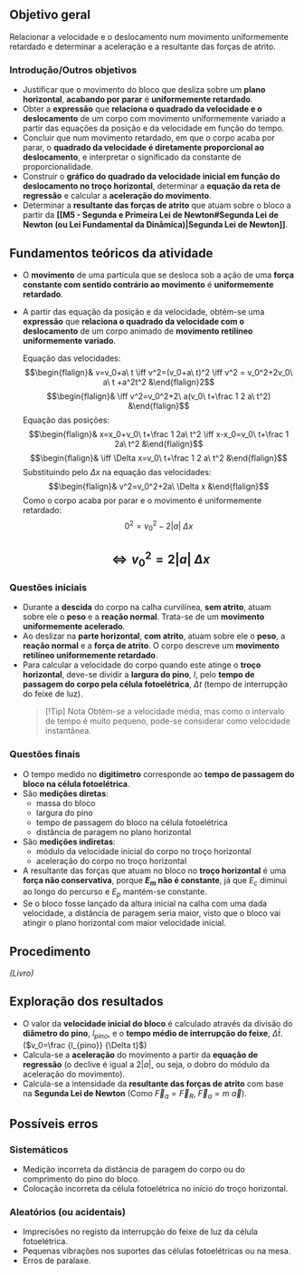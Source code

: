 ## Objetivo geral
Relacionar a velocidade e o deslocamento num movimento uniformemente retardado e determinar a aceleração e a resultante das forças de atrito.
### Introdução/Outros objetivos
- Justificar que o movimento do bloco que desliza sobre um **plano horizontal**, **acabando por parar** é **uniformemente retardado**.
- Obter a **expressão** que **relaciona o quadrado da velocidade e o deslocamento** de um corpo com movimento uniformemente variado a partir das equações da posição e da velocidade em função do tempo.
- Concluir que num movimento retardado, em que o corpo acaba por parar, o **quadrado da velocidade é diretamente proporcional ao deslocamento**, e interpretar o significado da constante de proporcionalidade.
- Construir o **gráfico do quadrado da velocidade inicial em função do deslocamento no troço horizontal**, determinar a **equação da reta de regressão** e calcular a **aceleração do movimento**.
- Determinar a **resultante das forças de atrito** que atuam sobre o bloco a partir da **[[M5 - Segunda e Primeira Lei de Newton#Segunda Lei de Newton (ou Lei Fundamental da Dinâmica)|Segunda Lei de Newton]]**.
## Fundamentos teóricos da atividade
- O **movimento** de uma partícula que se desloca sob a ação de uma **força constante com sentido contrário ao movimento** é **uniformemente retardado**.
- A partir das equação da posição e da velocidade, obtém-se uma **expressão** que **relaciona o quadrado da velocidade com o deslocamento** de um corpo animado de **movimento retilíneo uniformemente variado**.
	
	Equação das velocidades:
	$$\begin{flalign}& v=v_0+a\ t \iff v^2=(v_0+a\ t)^2 \iff v^2 = v_0^2+2v_0\ a\ t +a^2t^2 &\end{flalign}2$$
	$$\begin{flalign}& \iff v^2=v_0^2+2\ a(v_0\ t+\frac 1 2 a\ t^2) &\end{flalign}$$
	Equação das posições:
	$$\begin{flalign}& x=x_0+v_0\ t+\frac 1 2a\ t^2 \iff x-x_0=v_0\ t+\frac 1 2a\ t^2 &\end{flalign}$$$$\begin{flalign}& \iff \Delta x=v_0\ t+\frac 1 2 a\ t^2 &\end{flalign}$$
	Substituindo pelo $\Delta x$ na equação das velocidades: 
	$$\begin{flalign}& v^2=v_0^2+2a\ \Delta x &\end{flalign}$$
	Como o corpo acaba por parar e o movimento é uniformemente retardado:
	$$0^2=v^2_0-2|a|\ \Delta x$$
	## $$\iff v_0^2=2|a|\ \Delta x$$
### Questões iniciais
- Durante a **descida** do corpo na calha curvilínea, **sem atrito**, atuam sobre ele o **peso** e a **reação normal**. Trata-se de um **movimento uniformemente acelerado**.
- Ao deslizar na **parte horizontal**, **com atrito**, atuam sobre ele o **peso**, a **reação normal** e a **força de atrito**. O corpo descreve um **movimento retilíneo uniformemente retardado**.
- Para calcular a velocidade do corpo quando este atinge o **troço horizontal**, deve-se dividir a **largura do pino**, $l$, pelo **tempo de passagem do corpo pela célula fotoelétrica**, $\Delta t$ (tempo de interrupção do feixe de luz).
  >[!Tip] Nota
  >Obtém-se a velocidade média, mas como o intervalo de tempo é muito pequeno, pode-se considerar como velocidade instantânea.
### Questões finais
- O tempo medido no **digitímetro** corresponde ao **tempo de passagem do bloco na célula fotoelétrica**.
- São **medições diretas**:
	- massa do bloco
	- largura do pino
	- tempo de passagem do bloco na célula fotoelétrica
	- distância de paragem no plano horizontal
- São **medições indiretas**:
	- módulo da velocidade inicial do corpo no troço horizontal
	- aceleração do corpo no troço horizontal
- A resultante das forças que atuam no bloco no **troço horizontal** é uma **força não conservativa**, porque **$E_m$ não é constante**, já que $E_c$ diminui ao longo do percurso e $E_p$ mantém-se constante.
- Se o bloco fosse lançado da altura inicial na calha com uma dada velocidade, a distância de paragem seria maior, visto que o bloco vai atingir o plano horizontal com maior velocidade inicial.
## Procedimento
*(Livro)*
## Exploração dos resultados
- O valor da **velocidade inicial do bloco** é calculado através da divisão do **diâmetro do pino**, $l_{pino}$, e o **tempo médio de interrupção do feixe**, $\Delta \bar t$. ($v_0=\frac {l_{pino}} {\Delta t}$)
- Calcula-se a **aceleração** do movimento a partir da **equação de regressão** (o declive é igual a $2|a|$, ou seja, o dobro do módulo da aceleração do movimento).
- Calcula-se a intensidade da **resultante das forças de atrito** com base na **Segunda Lei de Newton** (Como $\vec F_a=\vec F_R$, $\vec F_a=m\ \vec a$).
## Possíveis erros
### Sistemáticos
- Medição incorreta da distância de paragem do corpo ou do comprimento do pino do bloco.
- Colocação incorreta da célula fotoelétrica no início do troço horizontal.
### Aleatórios (ou acidentais)
- Imprecisões no registo da interrupção do feixe de luz da célula fotoelétrica.
- Pequenas vibrações nos suportes das células fotoelétricas ou na mesa.
- Erros de paralaxe.
